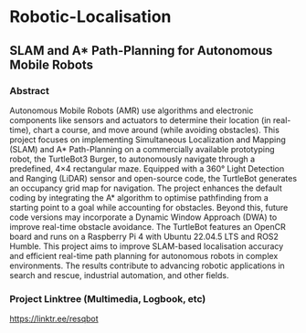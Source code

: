 # Robotic-Localisation
## SLAM and A* Path-Planning for Autonomous Mobile Robots

### Abstract
Autonomous Mobile Robots (AMR) use algorithms and electronic components like sensors and actuators to determine their location (in real-time), chart a course, and move around (while avoiding obstacles). This project focuses on implementing Simultaneous Localization and Mapping (SLAM) and A* Path-Planning on a commercially available prototyping robot, the TurtleBot3 Burger, to autonomously navigate through a predefined, 4×4 rectangular maze. Equipped with a 360° Light Detection and Ranging (LiDAR) sensor and open-source code, the TurtleBot generates an occupancy grid map for navigation. The project enhances the default coding by integrating the A* algorithm to optimise pathfinding from a starting point to a goal while accounting for obstacles. Beyond this, future code versions may incorporate a Dynamic Window Approach (DWA) to improve real-time obstacle avoidance. The TurtleBot features an OpenCR board and runs on a Raspberry Pi 4 with Ubuntu 22.04.5 LTS and ROS2 Humble. This project aims to improve SLAM-based localisation accuracy and efficient real-time path planning for autonomous robots in complex environments. The results contribute to advancing robotic applications in search and rescue, industrial automation, and other fields. 

### Project Linktree (Multimedia, Logbook, etc)
https://linktr.ee/resqbot
